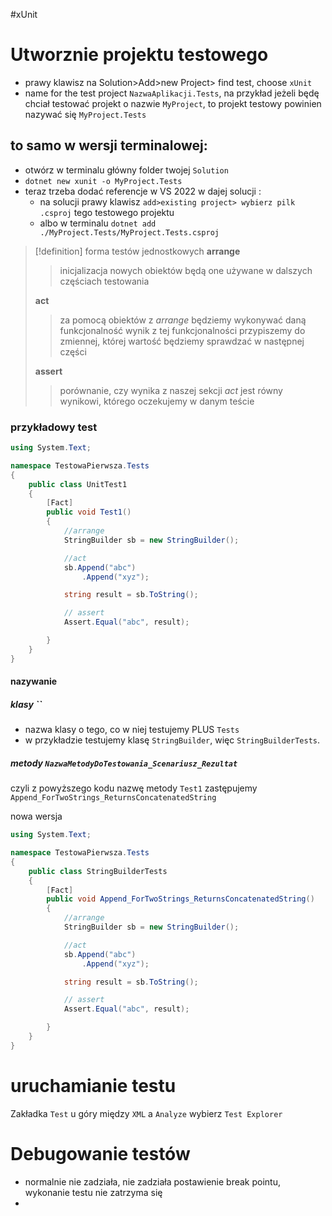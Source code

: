 #xUnit


# Utworznie projektu testowego
- prawy klawisz na Solution>Add>new Project> find test, choose `xUnit`
- name for the test project `NazwaAplikacji.Tests`, na przykład jeżeli będę chciał testować projekt o nazwie `MyProject`, to projekt testowy powinien nazywać się `MyProject.Tests`

## to samo w wersji terminalowej:
- otwórz w terminalu główny folder twojej `Solution`
- `dotnet new xunit -o MyProject.Tests `
- teraz trzeba dodać referencje w VS 2022 w dajej solucji :
	- na solucji prawy klawisz `add>existing project> wybierz pilk .csproj` tego testowego projektu
	- albo w terminalu `dotnet add ./MyProject.Tests/MyProject.Tests.csproj`

>[!definition] forma testów jednostkowych
> **arrange** 
> > inicjalizacja nowych obiektów
> > będą one używane w dalszych częściach testowania
> 
> **act**
> >za pomocą obiektów z *arrange* będziemy wykonywać daną funkcjonalność
> >wynik z tej funkcjonalności przypiszemy do zmiennej, której wartość będziemy sprawdzać w następnej części
> 
> **assert**
> > porównanie, czy wynika z naszej sekcji *act* jest równy wynikowi, którego oczekujemy w danym teście


### przykładowy test
```c#
using System.Text;

namespace TestowaPierwsza.Tests
{
    public class UnitTest1
    {
        [Fact]
        public void Test1()
        {
            //arrange
            StringBuilder sb = new StringBuilder();

            //act
            sb.Append("abc")
                .Append("xyz");

            string result = sb.ToString();

            // assert
            Assert.Equal("abc", result);

        }
    }
}
```
#### nazywanie 
##### klasy ``
- nazwa klasy o tego, co w niej testujemy PLUS `Tests`
- w przykładzie testujemy klasę `StringBuilder`, więc `StringBuilderTests`.

##### metody `NazwaMetodyDoTestowania_Scenariusz_Rezultat`
czyli z powyższego kodu nazwę metody `Test1` zastępujemy `Append_ForTwoStrings_ReturnsConcatenatedString`

nowa wersja
```c#
using System.Text;

namespace TestowaPierwsza.Tests
{
    public class StringBuilderTests
    {
        [Fact]
        public void Append_ForTwoStrings_ReturnsConcatenatedString()
        {
            //arrange
            StringBuilder sb = new StringBuilder();

            //act
            sb.Append("abc")
                .Append("xyz");

            string result = sb.ToString();

            // assert
            Assert.Equal("abc", result);

        }
    }
}
```

# uruchamianie testu
Zakładka `Test` u góry między `XML` a `Analyze`
wybierz `Test Explorer`


# Debugowanie testów
- normalnie nie zadziała, nie zadziała postawienie break pointu, wykonanie testu nie zatrzyma się
- 
